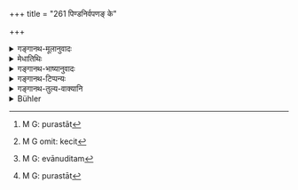 +++
title = "261 पिण्डनिर्वपणङ् के"

+++

<details><summary>गङ्गानथ-मूलानुवादः</summary>

Some people do the ball-offering afterwards, others cause them to be eaten by birds, or throw them into fire or water.—(261)
</details>

<details><summary>मेधातिथिः</summary>

ब्राह्मणभोजनात् **परस्तात्**[^४७८] कृते ब्राह्मणभोजने केचित्[^४७९] हविः कुर्वन्ति । **वयोभिः** पक्षिभिः **खादयन्त्य् अन्ये** । अधिकेयं पूर्वस्मात् प्रतिपत्तिः । **अनलो** ऽग्निः । एतत् पूर्वोक्तम् एवानूदितम्[^४८०] । उच्छिष्टसंनिधौ चैतत् परस्तात्[^४८१] पिण्डदानम् इष्यते ॥ ३.२५१ ॥


[^४८१]:
     M G: purastāt


[^४८०]:
     M G: evānuditam


[^४७९]:
     M G omit: kecit


[^४७८]:
     M G: purastāt
</details>

<details><summary>गङ्गानथ-भाष्यानुवादः</summary>

Some people make the offering *after* the Brāhmaṇas have been fed.

‘*They cause them to be eaten by birds*.’—This mode of disposal is in addition to those mentioned above.

‘*Fire*—this is only a reiteration of what has been said above.

This offering of balls, after the feeding of Brāhmaṇas, is meant to be done near the place where the leavings of the dinner lie.—(261)
</details>

<details><summary>गङ्गानथ-टिप्पन्यः</summary>

‘*Parastāt*’—This is the right reading, and not ‘*purastāt*’; as it is clear that the offering is to be made *after* the feeding of the Brāhmaṇas.

The first half of this verse is quoted in *Madanapārijāta* (p. 599), which, accepting the reading ‘*purastāt*’, explains the line to mean that ‘the offering is made *before* the Brāhmaṇas begin to eat, just after they have been worshipped, or after the offering has been made into the fire.’—The whole verse is quoted in *Gadādharapaddhati* (Kāla, p. 563), which says that ‘*prakṣipanti etc*.’ is only reiterative of what has been prescribed in the preceding verse.

*Parāśaramādhava* (Ācāra, p. 752) also quotes the first half, reading
‘*purastāt*’; and adds the following explanation:—Some people hold that the offering of the Ball is to be done *before* the Brāhmaṇas have eaten, just after they have been worshipped, or after the offerings have been made into the fire;—but from the use of the term ‘*kechit*’ in the text, it seems that according to others the Ball is to be offered after the Brāhmaṇas have eaten, but before they have washed, or after they have washed, but either before or after they have been dismissed. The conclusion on this point is that the offering of the Ball is to be done
*before* the feeding of the Brāhmaṇas only at inferior *Śrāddhas* that
are performed before the Amalgamating Rite, while at this Rite itself as well as at those that follow it, it is to be done *after* the feeding. The difference in this practice is due to the custom obtaining among the followers of the different Vedic Schools.
</details>

<details><summary>गङ्गानथ-तुल्य-वाक्यानि</summary>

**(verses 3.260-261)  
**

See Comparative notes for [Verse 3.260].
</details>

<details><summary>Bühler</summary>

261	Some make the offering of the cakes after (the dinner); some cause (them) to be eaten by birds or throw them into fire or into water.
</details>
